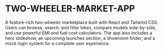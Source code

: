 # TWO-WHEELER-MARKET-APP
A feature-rich two-wheeler marketplace built with React and Tailwind CSS. Users can browse, search, and filter bikes, compare models side-by-side, and use powerful EMI and fuel cost calculators. The app also includes a hero slideshow, an upcoming launches section, a showroom finder, and a mock login system for a complete user experience.
